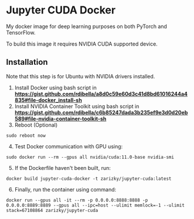 # Jupyter CUDA Docker

My docker image for deep learning purposes on both PyTorch and TensorFlow.

To build this image it requires NVIDIA CUDA supported device.

## Installation

Note that this step is for Ubuntu with NVIDIA drivers installed.

1. Install Docker using bash script in **https://gist.github.com/rdibella/a8d0c59e60d3c41d8bd61016244a4835#file-docker_install-sh**
2. Install NVIDIA Container Toolkit using bash script in **https://gist.github.com/rdibella/c6b85247dada3b235ef9e3d0d20eb589#file-nvidia-container-toolkit-sh**
3. Reboot (Optional) 
```
sudo reboot now
``` 
4. Test Docker communication with GPU using:
```
sudo docker run --rm --gpus all nvidia/cuda:11.0-base nvidia-smi
```
5. If the Dockerfile haven't been built, run: 
```
docker build jupyter-cuda-docker -t zarizky/jupyter-cuda:latest
```
6. Finally, run the container using command:
```
docker run --gpus all -it --rm -p 0.0.0.0:8888:8888 -p 0.0.0.0:8889:8889 --gpus all --ipc=host --ulimit memlock=-1 --ulimit stack=67108864 zarizky/jupyter-cuda
```
